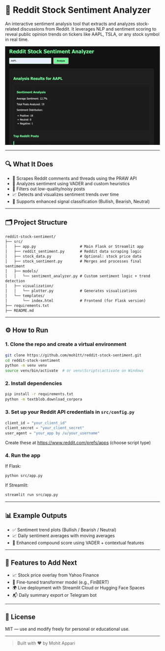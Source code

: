 # 🧠 Reddit Stock Sentiment Analyzer

An interactive sentiment analysis tool that extracts and analyzes stock-related discussions from Reddit. It leverages NLP and sentiment scoring to reveal public opinion trends on tickers like AAPL, TSLA, or any stock symbol in real time.

![home screen](reddit-stock-analyzer.png)

---

## 🔍 What It Does

- 📰 Scrapes Reddit comments and threads using the PRAW API
- 💬 Analyzes sentiment using VADER and custom heuristics
- 🧹 Filters out low-quality/noisy posts
- 📈 Detects and visualizes sentiment trends over time
- 🧠 Supports enhanced signal classification (Bullish, Bearish, Neutral)

---

## 🗂️ Project Structure

```
reddit-stock-sentiment/
├── src/
│   ├── app.py                    # Main Flask or Streamlit app
│   ├── reddit_sentiment.py       # Reddit data scraping logic
│   ├── stock_data.py             # Optional: stock price data
│   ├── stock_sentiment.py        # Merges and processes final sentiment
│   ├── models/
│   │   └── sentiment_analyzer.py # Custom sentiment logic + trend detection
│   ├── visualization/
│   │   └── plotter.py            # Generates visualizations
│   └── templates/
│       └── index.html            # Frontend (for Flask version)
├── requirements.txt
├── README.md
```

---

## ⚙️ How to Run

### 1. Clone the repo and create a virtual environment

```bash
git clone https://github.com/moh1tt/reddit-stock-sentiment.git
cd reddit-stock-sentiment
python -m venv venv
source venv/bin/activate  # or venv\Scripts\activate on Windows
```

### 2. Install dependencies

```bash
pip install -r requirements.txt
python -m textblob.download_corpora
```

### 3. Set up your Reddit API credentials in `src/config.py`

```python
client_id = "your_client_id"
client_secret = "your_client_secret"
user_agent = "your_app by /u/your_username"
```

Create these at https://www.reddit.com/prefs/apps (choose script type)

### 4. Run the app

If Flask:
```bash
python src/app.py
```

If Streamlit:
```bash
streamlit run src/app.py
```

---

## 📊 Example Outputs

- ✅ Sentiment trend plots (Bullish / Bearish / Neutral)
- 📈 Daily sentiment averages with moving averages
- 🧠 Enhanced compound score using VADER + contextual features

---

## 🚀 Features to Add Next

- 📈 Stock price overlay from Yahoo Finance
- 🧠 Fine-tuned transformer model (e.g., FinBERT)
- 🌍 Live deployment with Streamlit Cloud or Hugging Face Spaces
- 📬 Daily summary export or Telegram bot

---

## 📎 License

MIT — use and modify freely for personal or educational use.

---

> Built with ❤️ by Mohit Appari
